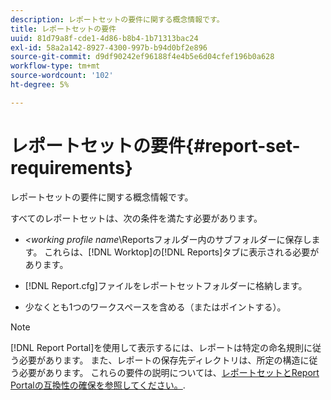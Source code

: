 ```yaml
---
description: レポートセットの要件に関する概念情報です。
title: レポートセットの要件
uuid: 81d79a8f-cde1-4d86-b8b4-1b71313bac24
exl-id: 58a2a142-8927-4300-997b-b94d0bf2e896
source-git-commit: d9df90242ef96188f4e4b5e6d04cfef196b0a628
workflow-type: tm+mt
source-wordcount: '102'
ht-degree: 5%

---
```


# レポートセットの要件{#report-set-requirements}

レポートセットの要件に関する概念情報です。

すべてのレポートセットは、次の条件を満たす必要があります。

* *&lt;working profile name*\Reportsフォルダー内のサブフォルダーに保存します。 これらは、[!DNL Worktop]の[!DNL Reports]タブに表示される必要があります。

* [!DNL Report.cfg]ファイルをレポートセットフォルダーに格納します。
* 少なくとも1つのワークスペースを含める（またはポイントする）。

>[!NOTE]
>
>[!DNL Report Portal]を使用して表示するには、レポートは特定の命名規則に従う必要があります。 また、レポートの保存先ディレクトリは、所定の構造に従う必要があります。 これらの要件の説明については、[レポートセットとReport Portalの互換性の確保を参照してください。](../../home/c-rpt-oview/c-install-rpt-port/c-rpt-port-user-inter.md#section-2b141e5d198a4bbea455699126c24706).
